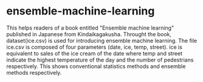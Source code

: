 # ensemble-machine-learning
This helps readers of a book entitled "Ensemble machine learning" published in Japanese from Kindaikagakusha.
Throught the book, dataset(ice.csv) is used for introducing ensemble machine learning.
The file ice.csv is composed of four parameters (date, ice, temp, street).
ice is equivalent to sales of the ice cream of the date where temp and street indicate the highest temperature of the day and the number of pedestrians respectively.
This shows conventional statistics methods and ensemble methods respectively.
